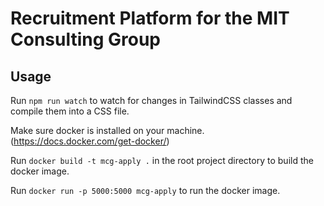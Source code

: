 # Recruitment Platform for the MIT Consulting Group

## Usage

Run `npm run watch` to watch for changes in TailwindCSS classes and compile them into a CSS file.

Make sure docker is installed on your machine. (https://docs.docker.com/get-docker/)

Run `docker build -t mcg-apply .` in the root project directory to build the docker image.

Run `docker run -p 5000:5000 mcg-apply` to run the docker image.
